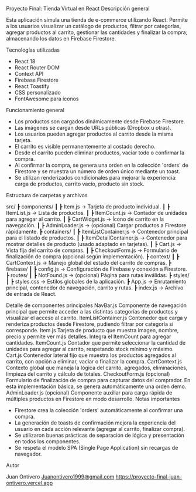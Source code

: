 Proyecto Final: Tienda Virtual en React
Descripción general

Esta aplicación simula una tienda de e-commerce utilizando React. Permite a los usuarios visualizar un catálogo de productos, filtrar por categorías, agregar productos al carrito, gestionar las cantidades y finalizar la compra, almacenando los datos en Firebase Firestore.


Tecnologías utilizadas

- React 18
- React Router DOM
- Context API
- Firebase Firestore
- React Toastify
- CSS personalizado
- FontAwesome para íconos


Funcionamiento general

- Los productos son cargados dinámicamente desde Firebase Firestore.
- Las imágenes se cargan desde URLs públicas (Dropbox u otras).
- Los usuarios pueden agregar productos al carrito desde la misma tarjeta.
- El carrito es visible permanentemente al costado derecho.
- Desde el carrito pueden eliminar productos, vaciar todo o confirmar la compra.
- Al confirmar la compra, se genera una orden en la colección 'orders' de Firestore y se muestra un número de orden único mediante un toast.
- Se utilizan renderizados condicionales para mejorar la experiencia: carga de productos, carrito vacío, producto sin stock.


Estructura de carpetas y archivos

src/
 ┣ components/
 ┃ ┣ Item.js → Tarjeta de producto individual.
 ┃ ┣ ItemList.js → Lista de productos.
 ┃ ┣ ItemCount.js → Contador de unidades para agregar al carrito.
 ┃ ┣ CartWidget.js → Ícono de carrito en la navegación.
 ┃ ┣ AdminLoader.js → (opcional) Cargar productos a Firestore rápidamente.
 ┣ containers/
 ┃ ┣ ItemListContainer.js → Contenedor principal para el listado de productos.
 ┃ ┣ ItemDetailContainer.js → Contenedor para mostrar detalles de producto (usado adaptado en tarjetas).
 ┃ ┣ Cart.js → Vista fija del carrito de compras.
 ┃ ┣ CheckoutForm.js → Formulario de finalización de compra (opcional según implementación).
 ┣ context/
 ┃ ┣ CartContext.js → Manejo global del estado del carrito de compras.
 ┣ firebase/
 ┃ ┣ config.js → Configuración de Firebase y conexión a Firestore.
 ┣ routes/
 ┃ ┣ NotFound.js → (opcional) Página para rutas inválidas.
 ┣ styles/
 ┃ ┣ styles.css → Estilos globales de la aplicación.
 ┣ App.js → Enrutamiento principal, contenedor de navegación, carrito y rutas.
 ┣ index.js → Archivo de entrada de React.


Detalle de componentes principales
NavBar.js
Componente de navegación principal que permite acceder a las distintas categorías de productos y visualizar el acceso al carrito.
ItemListContainer.js
Contenedor que carga y renderiza productos desde Firestore, pudiendo filtrar por categoría si corresponde.
Item.js
Tarjeta de producto que muestra imagen, nombre, precio y permite ver más detalles. Integra el ItemCount para agregar cantidades.
ItemCount.js
Contador que permite seleccionar la cantidad de unidades para agregar al carrito, respetando stock mínimo y máximo.
Cart.js
Contenedor lateral fijo que muestra los productos agregados al carrito, con opción a eliminar, vaciar o finalizar la compra.
CartContext.js
Contexto global que maneja la lógica del carrito, agregados, eliminaciones, limpieza del carrito y cálculo de totales.
CheckoutForm.js (opcional)
Formulario de finalización de compra para capturar datos del comprador. En esta implementación básica, se genera automáticamente una orden demo.
AdminLoader.js (opcional)
Componente auxiliar para carga rápida de múltiples productos en Firestore en modo desarrollo.
Notas importantes

- Firestore crea la colección 'orders' automáticamente al confirmar una compra.
- La generación de toasts de confirmación mejora la experiencia del usuario en cada acción relevante (agregar al carrito, finalizar compra).
- Se utilizaron buenas prácticas de separación de lógica y presentación en todos los componentes.
- Se respeta el modelo SPA (Single Page Application) sin recargas de navegador.


Autor

Juan Ontivero
Juanontivero1999@gmail.com
https://proyecto-final-juan-ontivero.vercel.app